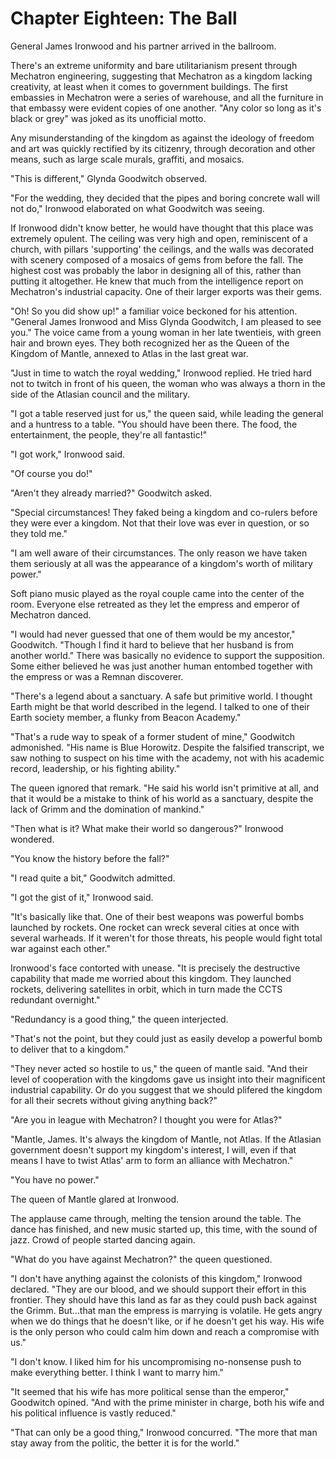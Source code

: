 # Chapter Eighteen: The Ball

General James Ironwood and his partner arrived in the ballroom.

There's an extreme uniformity and bare utilitarianism present through Mechatron engineering, suggesting that Mechatron as a kingdom lacking creativity, at least when it comes to government buildings. The first embassies in Mechatron were a series of warehouse, and all the furniture in that embassy were evident copies of one another. "Any color so long as it's black or grey" was joked as its unofficial motto.

Any misunderstanding of the kingdom as against the ideology of freedom and art was quickly rectified by its citizenry, through decoration and other means, such as large scale murals, graffiti, and mosaics.

"This is different," Glynda Goodwitch observed.

"For the wedding, they decided that the pipes and boring concrete wall will not do," Ironwood elaborated on what Goodwitch was seeing.

If Ironwood didn't know better, he would have thought that this place was extremely opulent. The ceiling was very high and open, reminiscent of a church, with pillars 'supporting' the ceilings, and the walls was decorated with scenery composed of a mosaics of gems from before the fall. The highest cost was probably the labor in designing all of this, rather than putting it altogether. He knew that much from the intelligence report on Mechatron's industrial capacity. One of their larger exports was their gems.

"Oh! So you did show up!" a familiar voice beckoned for his attention. "General James Ironwood and Miss Glynda Goodwitch, I am pleased to see you." The voice came from a young woman in her late twentieis, with green hair and brown eyes. They both recognized her as the Queen of the Kingdom of Mantle, annexed to Atlas in the last great war.

"Just in time to watch the royal wedding," Ironwood replied. He tried hard not to twitch in front of his queen, the woman who was always a thorn in the side of the Atlasian council and the military.

"I got a table reserved just for us," the queen said, while leading the general and a huntress to a table. "You should have been there. The food, the entertainment, the people, they're all fantastic!"

"I got work," Ironwood said.

"Of course you do!"

"Aren't they already married?" Goodwitch asked.

"Special circumstances! They faked being a kingdom and co-rulers before they were ever a kingdom. Not that their love was ever in question, or so they told me."

"I am well aware of their circumstances. The only reason we have taken them seriously at all was the appearance of a kingdom's worth of military power."

Soft piano music played as the royal couple came into the center of the room. Everyone else retreated as they let the empress and emperor of Mechatron danced.

"I would had never guessed that one of them would be my ancestor," Goodwitch. "Though I find it hard to believe that her husband is from another world." There was basically no evidence to support the supposition. Some either believed he was just another human entombed together with the empress or was a Remnan discoverer.

"There's a legend about a sanctuary. A safe but primitive world. I thought Earth might be that world described in the legend. I talked to one of their Earth society member, a flunky from Beacon Academy."

"That's a rude way to speak of a former student of mine," Goodwitch admonished. "His name is Blue Horowitz. Despite the falsified transcript, we saw nothing to suspect on his time with the academy, not with his academic record, leadership, or his fighting ability."

The queen ignored that remark. "He said his world isn't primitive at all, and that it would be a mistake to think of his world as a sanctuary, despite the lack of Grimm and the domination of mankind."

"Then what is it? What make their world so dangerous?" Ironwood wondered.

"You know the history before the fall?"

"I read quite a bit," Goodwitch admitted.

"I got the gist of it," Ironwood said.

"It's basically like that. One of their best weapons was powerful bombs launched by rockets. One rocket can wreck several cities at once with several warheads. If it weren't for those threats, his people would fight total war against each other."

Ironwood's face contorted with unease. "It is precisely the destructive capability that made me worried about this kingdom. They launched rockets, delivering satellites in orbit, which in turn made the CCTS redundant overnight."

"Redundancy is a good thing," the queen interjected.

"That's not the point, but they could just as easily develop a powerful bomb to deliver that to a kingdom."

"They never acted so hostile to us," the queen of mantle said. "And their level of cooperation with the kingdoms gave us insight into their magnificent industrial capability. Or do you suggest that we should plifered the kingdom for all their secrets without giving anything back?"

"Are you in league with Mechatron? I thought you were for Atlas?"

"Mantle, James. It's always the kingdom of Mantle, not Atlas. If the Atlasian government doesn't support my kingdom's interest, I will, even if that means I have to twist Atlas' arm to form an alliance with Mechatron."

"You have no power."

The queen of Mantle glared at Ironwood.

The applause came through, melting the tension around the table. The dance has finished, and new music started up, this time, with the sound of jazz. Crowd of people started dancing again.

"What do you have against Mechatron?" the queen questioned.

"I don't have anything against the colonists of this kingdom," Ironwood declared. "They are our blood, and we should support their effort in this frontier. They should have this land as far as they could push back against the Grimm. But...that man the empress is marrying is volatile. He gets angry when we do things that he doesn't like, or if he doesn't get his way. His wife is the only person who could calm him down and reach a compromise with us."

"I don't know. I liked him for his uncompromising no-nonsense push to make everything better. I think I want to marry him."

"It seemed that his wife has more political sense than the emperor," Goodwitch opined. "And with the prime minister in charge, both his wife and his political influence is vastly reduced."

"That can only be a good thing," Ironwood concurred. "The more that man stay away from the politic, the better it is for the world."
